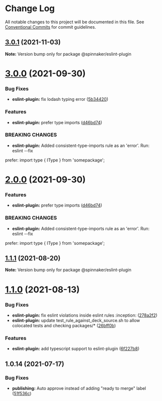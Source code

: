 # Change Log

All notable changes to this project will be documented in this file.
See [Conventional Commits](https://conventionalcommits.org) for commit guidelines.

## [3.0.1](https://github.com/spinnaker/deck/compare/@spinnaker/eslint-plugin@3.0.0...@spinnaker/eslint-plugin@3.0.1) (2021-11-03)

**Note:** Version bump only for package @spinnaker/eslint-plugin

# [3.0.0](https://github.com/spinnaker/deck/compare/@spinnaker/eslint-plugin@1.1.1...@spinnaker/eslint-plugin@3.0.0) (2021-09-30)

### Bug Fixes

- **eslint-plugin:** fix lodash typing error ([5b34420](https://github.com/spinnaker/deck/commit/5b3442034a2c3b9d2be14d9fa3bdbea40eddf223))

### Features

- **eslint-plugin:** prefer type imports ([d46bd74](https://github.com/spinnaker/deck/commit/d46bd748375e549eb5e0ccacdfe20c3192a2c2a5))

### BREAKING CHANGES

- **eslint-plugin:** Added consistent-type-imports rule as an 'error'. Run: eslint --fix

prefer: import type { IType } from 'somepackage';

# [2.0.0](https://github.com/spinnaker/deck/compare/@spinnaker/eslint-plugin@1.1.1...@spinnaker/eslint-plugin@2.0.0) (2021-09-30)

### Features

- **eslint-plugin:** prefer type imports ([d46bd74](https://github.com/spinnaker/deck/commit/d46bd748375e549eb5e0ccacdfe20c3192a2c2a5))

### BREAKING CHANGES

- **eslint-plugin:** Added consistent-type-imports rule as an 'error'. Run: eslint --fix

prefer: import type { IType } from 'somepackage';

## [1.1.1](https://github.com/spinnaker/deck/compare/@spinnaker/eslint-plugin@1.1.0...@spinnaker/eslint-plugin@1.1.1) (2021-08-20)

**Note:** Version bump only for package @spinnaker/eslint-plugin

# [1.1.0](https://github.com/spinnaker/deck/compare/@spinnaker/eslint-plugin@1.0.14...@spinnaker/eslint-plugin@1.1.0) (2021-08-13)

### Bug Fixes

- **eslint-plugin:** fix eslint violations inside eslint rules :inception: ([278a2f2](https://github.com/spinnaker/deck/commit/278a2f2393aa0dccf9a78d438951e60854a2ad13))
- **eslint-plugin:** update test_rule_against_deck_source.sh to allow colocated tests and checking packages/\* ([26bff0b](https://github.com/spinnaker/deck/commit/26bff0be0cc6b12dfde7ade2851b30534ce23671))

### Features

- **eslint-plugin:** add typescript support to eslint-plugin ([6f227b8](https://github.com/spinnaker/deck/commit/6f227b8f85a6a38aa9420f14bfbd8ece7a62cf41))

## 1.0.14 (2021-07-17)

### Bug Fixes

- **publishing:** Auto approve instead of adding "ready to merge" label ([51f536c](https://github.com/spinnaker/deck/commit/51f536c275e77854d8f173aeec86412ffbd66b6d))
